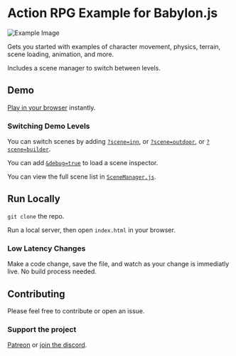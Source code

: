 # Action RPG Example for Babylon.js
![Example Image](https://i.ibb.co/D7tywtK/2024-06-2910-15-38-ezgif-com-speed.gif)

Gets you started with examples of character movement, physics, terrain, scene loading, animation, and more.

Includes a scene manager to switch between levels.


## Demo
[Play in your browser](https://www.rpgskilltreegenerator.com/RPG/index.html?scene=outdoor) instantly.

### Switching Demo Levels
You can switch scenes by adding [`?scene=inn`](https://rpgskilltreegenerator.com/RPG/index.html?scene=inn), or [`?scene=outdoor`](https://rpgskilltreegenerator.com/RPG/index.html?scene=outdoor), or [`?scene=builder`](https://rpgskilltreegenerator.com/RPG/index.html?scene=builder).

You can add [`&debug=true`](https://rpgskilltreegenerator.com/RPG/index.html?scene=outdoor&debug=true) to load a scene inspector. 

You can view the full scene list in [`SceneManager.js`](/src/scene/SceneManager.js). 

## Run Locally
`git clone` the repo.

Run a local server, then open `index.html` in your browser. 

### Low Latency Changes
Make a code change, save the file, and watch as your change is immediatly live. No build process needed.  


## Contributing
Please feel free to contribute or open an issue.

### Support the project
[Patreon](https://www.patreon.com/OpenRPGTools) or [join the discord](https://discord.gg/NcJYR65HHZ).
